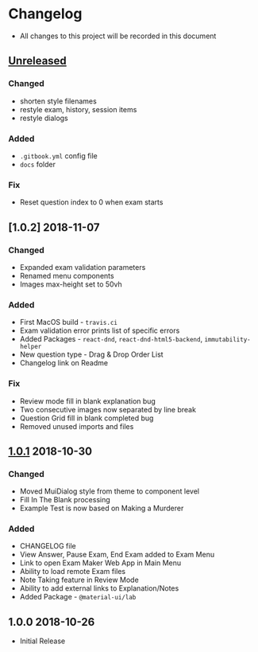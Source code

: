 # Changelog

- All changes to this project will be recorded in this document

## [Unreleased]

### Changed

- shorten style filenames
- restyle exam, history, session items
- restyle dialogs

### Added

- `.gitbook.yml` config file
- `docs` folder

### Fix

- Reset question index to 0 when exam starts

## [1.0.2] 2018-11-07

### Changed

- Expanded exam validation parameters
- Renamed menu components
- Images max-height set to 50vh

### Added

- First MacOS build - `travis.ci`
- Exam validation error prints list of specific errors
- Added Packages - `react-dnd`, `react-dnd-html5-backend`, `immutability-helper`
- New question type - Drag & Drop Order List
- Changelog link on Readme

### Fix

- Review mode fill in blank explanation bug
- Two consecutive images now separated by line break
- Question Grid fill in blank completed bug
- Removed unused imports and files

## [1.0.1] 2018-10-30

### Changed

- Moved MuiDialog style from theme to component level
- Fill In The Blank processing
- Example Test is now based on Making a Murderer

### Added

- CHANGELOG file
- View Answer, Pause Exam, End Exam added to Exam Menu
- Link to open Exam Maker Web App in Main Menu
- Ability to load remote Exam files
- Note Taking feature in Review Mode
- Ability to add external links to Explanation/Notes
- Added Package - `@material-ui/lab`

## 1.0.0 2018-10-26

- Initial Release

[unreleased]: https://github.com/benjaminadk/electron-exam/compare/v1.0.0...HEAD
[1.0.1]: https://github.com/benjaminadk/electron-exam/compare/v1.0.0...v1.0.1

